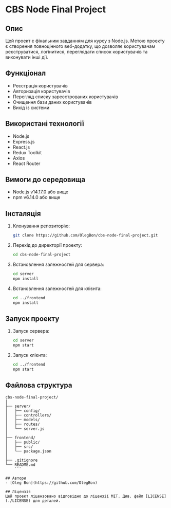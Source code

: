 # CBS Node Final Project

## Опис

Цей проект є фінальним завданням для курсу з Node.js. Метою проекту є створення повноцінного веб-додатку, що дозволяє користувачам реєструватися, логінитися, переглядати список користувачів та виконувати інші дії.

## Функціонал

- Реєстрація користувачів
- Авторизація користувачів
- Перегляд списку зареєстрованих користувачів
- Очищення бази даних користувачів
- Вихід із системи

## Використані технології

- Node.js
- Express.js
- React.js
- Redux Toolkit
- Axios
- React Router

## Вимоги до середовища

- Node.js v14.17.0 або вище
- npm v6.14.0 або вище

## Інсталяція

1. Клонування репозиторію:
   ```sh
   git clone https://github.com/OlegBon/cbs-node-final-project.git
   ```
2. Перехід до директорії проекту:

   ```sh
   cd cbs-node-final-project
   ```

3. Встановлення залежностей для сервера:

   ```sh
   cd server
   npm install
   ```

4. Встановлення залежностей для клієнта:
   ```sh
   cd ../frontend
   npm install
   ```

## Запуск проекту

1. Запуск сервера:

   ```sh
   cd server
   npm start
   ```

2. Запуск клієнта:
   ```sh
   cd ../frontend
   npm start
   ```

## Файлова структура

````text
cbs-node-final-project/
│
├── server/
│   ├── config/
│   ├── controllers/
│   ├── models/
│   ├── routes/
│   └── server.js
│
├── frontend/
│   ├── public/
│   ├── src/
│   └── package.json
│
├── .gitignore
└── README.md
    ```

## Автори
- [Oleg Bon](https://github.com/OlegBon)

## Ліцензія
Цей проект ліцензовано відповідно до ліцензії MIT. Див. файл [LICENSE](./LICENSE) для деталей.
````
